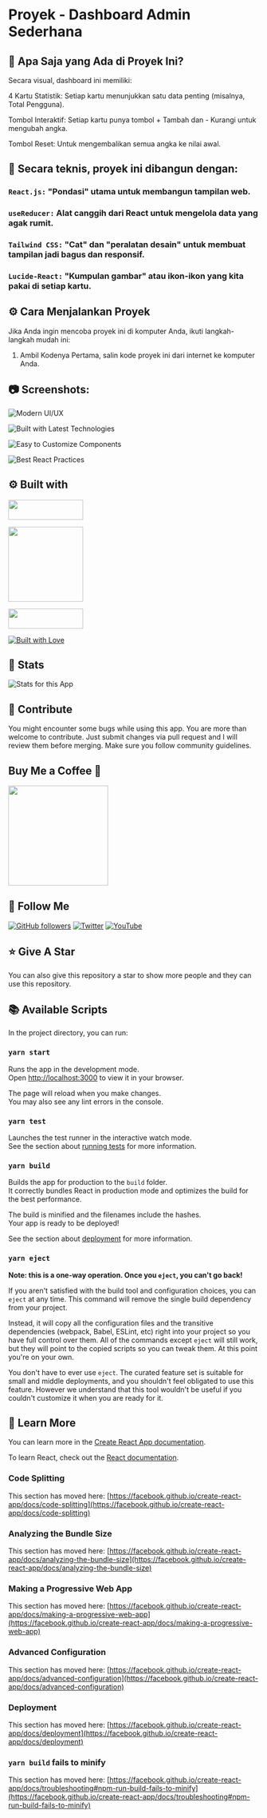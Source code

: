 # Proyek - Dashboard Admin Sederhana



## :pushpin: Apa Saja yang Ada di Proyek Ini?

Secara visual, dashboard ini memiliki:

4 Kartu Statistik: Setiap kartu menunjukkan satu data penting (misalnya, Total Pengguna).

Tombol Interaktif: Setiap kartu punya tombol + Tambah dan - Kurangi untuk mengubah angka.

Tombol Reset: Untuk mengembalikan semua angka ke nilai awal.

## :rocket: Secara teknis, proyek ini dibangun dengan:

### `React.js:` "Pondasi" utama untuk membangun tampilan web.

### `useReducer:` Alat canggih dari React untuk mengelola data yang agak rumit.

### `Tailwind CSS:` "Cat" dan "peralatan desain" untuk membuat tampilan jadi bagus dan responsif.

### `Lucide-React:` "Kumpulan gambar" atau ikon-ikon yang kita pakai di setiap kartu.

## :gear: Cara Menjalankan Proyek

Jika Anda ingin mencoba proyek ini di komputer Anda, ikuti langkah-langkah mudah ini:

1. Ambil Kodenya
Pertama, salin kode proyek ini dari internet ke komputer Anda.

## :camera: Screenshots:

![Modern UI/UX](https://user-images.githubusercontent.com/71302066/191179077-5db352ce-afd1-4841-a520-4e0ad58a56ea.png "Modern UI/UX")

![Built with Latest Technologies](https://user-images.githubusercontent.com/71302066/191179257-0cc05e6a-b414-4502-b2ed-f630391a2302.png "Built with Latest Technologies")

![Easy to Customize Components](https://user-images.githubusercontent.com/71302066/191179343-7e9570d6-e10a-4e12-8136-0d429381ec13.png "Easy to Customize Components")

![Best React Practices](https://user-images.githubusercontent.com/71302066/191179482-f99a8a1d-6de4-4935-be02-0b53aca86fe3.png "Best React Practices")

## :gear: Built with

[<img src="https://img.shields.io/badge/JavaScript-323330?style=for-the-badge&logo=javascript&logoColor=F7DF1E" width="150" height="40" />](https://www.javascript.com/ "JavaScript")

[<img src="https://img.shields.io/badge/React-20232A?style=for-the-badge&logo=react&logoColor=61DAFB" width="150" />](https://reactjs.org/ "React JS")

[<img src="https://img.shields.io/badge/Tailwind_CSS-38B2AC?style=for-the-badge&logo=tailwind-css&logoColor=white" width="150" height="40" />](https://tailwindcss.com/ "Tailwind CSS")

[<img src="http://ForTheBadge.com/images/badges/built-with-love.svg" alt="Built with Love">](https://github.com/Technical-Shubham-tech/ "Built with Love")

## :wrench: Stats

![Stats for this App](https://user-images.githubusercontent.com/71302066/191185761-1735e226-8dc4-4181-b3da-895f284a4da1.svg "Stats for this App")

## :raised_hands: Contribute

You might encounter some bugs while using this app. You are more than welcome to contribute. Just submit changes via pull request and I will review them before merging. Make sure you follow community guidelines.

## Buy Me a Coffee 🍺

[<img src="https://img.shields.io/badge/Buy_Me_A_Coffee-FFDD00?style=for-the-badge&logo=buy-me-a-coffee&logoColor=black" width="200" />](https://www.buymeacoffee.com/sanidhy "Buy me a Coffee")

## :rocket: Follow Me

[![GitHub followers](https://img.shields.io/github/followers/Technical-Shubham-tech?style=social&label=Follow&maxAge=2592000)](https://github.com/Technical-Shubham-tech "Follow Me")
[![Twitter](https://img.shields.io/twitter/url?style=social&url=https%3A%2F%2Ftwitter.com%2FTechnicalShubam)](https://twitter.com/intent/tweet?text=Wow:&url=https%3A%2F%2Fgithub.com%2FTechnical-Shubham-tech%2Fmedical-chat-app "Tweet")
[![YouTube](https://img.shields.io/badge/YouTube-FF0000?style=for-the-badge&logo=youtube&logoColor=white)](https://www.youtube.com/channel/UCNAz_hUVBG2ZUN8TVm0bmYw "Subscribe my Channel")

## :star: Give A Star

You can also give this repository a star to show more people and they can use this repository.

## :books: Available Scripts

In the project directory, you can run:

### `yarn start`

Runs the app in the development mode.\
Open [http://localhost:3000](http://localhost:3000) to view it in your browser.

The page will reload when you make changes.\
You may also see any lint errors in the console.

### `yarn test`

Launches the test runner in the interactive watch mode.\
See the section about [running tests](https://facebook.github.io/create-react-app/docs/running-tests) for more information.

### `yarn build`

Builds the app for production to the `build` folder.\
It correctly bundles React in production mode and optimizes the build for the best performance.

The build is minified and the filenames include the hashes.\
Your app is ready to be deployed!

See the section about [deployment](https://facebook.github.io/create-react-app/docs/deployment) for more information.

### `yarn eject`

**Note: this is a one-way operation. Once you `eject`, you can't go back!**

If you aren't satisfied with the build tool and configuration choices, you can `eject` at any time. This command will remove the single build dependency from your project.

Instead, it will copy all the configuration files and the transitive dependencies (webpack, Babel, ESLint, etc) right into your project so you have full control over them. All of the commands except `eject` will still work, but they will point to the copied scripts so you can tweak them. At this point you're on your own.

You don't have to ever use `eject`. The curated feature set is suitable for small and middle deployments, and you shouldn't feel obligated to use this feature. However we understand that this tool wouldn't be useful if you couldn't customize it when you are ready for it.

## :page_with_curl: Learn More

You can learn more in the [Create React App documentation](https://facebook.github.io/create-react-app/docs/getting-started).

To learn React, check out the [React documentation](https://reactjs.org/).

### Code Splitting

This section has moved here: [https://facebook.github.io/create-react-app/docs/code-splitting](https://facebook.github.io/create-react-app/docs/code-splitting)

### Analyzing the Bundle Size

This section has moved here: [https://facebook.github.io/create-react-app/docs/analyzing-the-bundle-size](https://facebook.github.io/create-react-app/docs/analyzing-the-bundle-size)

### Making a Progressive Web App

This section has moved here: [https://facebook.github.io/create-react-app/docs/making-a-progressive-web-app](https://facebook.github.io/create-react-app/docs/making-a-progressive-web-app)

### Advanced Configuration

This section has moved here: [https://facebook.github.io/create-react-app/docs/advanced-configuration](https://facebook.github.io/create-react-app/docs/advanced-configuration)

### Deployment

This section has moved here: [https://facebook.github.io/create-react-app/docs/deployment](https://facebook.github.io/create-react-app/docs/deployment)

### `yarn build` fails to minify

This section has moved here: [https://facebook.github.io/create-react-app/docs/troubleshooting#npm-run-build-fails-to-minify](https://facebook.github.io/create-react-app/docs/troubleshooting#npm-run-build-fails-to-minify)
